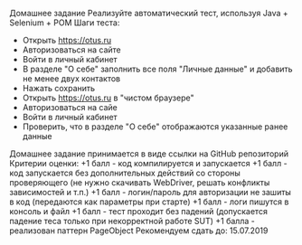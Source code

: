 Домашнее задание
Реализуйте автоматический тест, используя Java + Selenium + POM
Шаги теста:
- Открыть https://otus.ru
- Авторизоваться на сайте
- Войти в личный кабинет
- В разделе "О себе" заполнить все поля "Личные данные" и добавить не менее двух контактов
- Нажать сохранить
- Открыть https://otus.ru в "чистом браузере"
- Авторизоваться на сайе
- Войти в личный кабинет
- Проверить, что в разделе "О себе" отображаются указанные ранее данные

Домашнее задание принимается в виде ссылки на GitHub репозиторий
Критерии оценки: +1 балл - код компилируется и запускается
+1 балл - код запускается без дополнительных действий со стороны проверяющего (не нужно скачивать WebDriver, решать конфликты зависимостей и т.п.)
+1 балл - логин/пароль для авторизации не зашиты в код (передаются как параметры при старте)
+1 балл - логи пишутся в консоль и файл
+1 балл - тест проходит без падений (допускается падение теса только при некорректной работе SUT)
+1 балла - реализован паттерн PageObject
Рекомендуем сдать до: 15.07.2019 